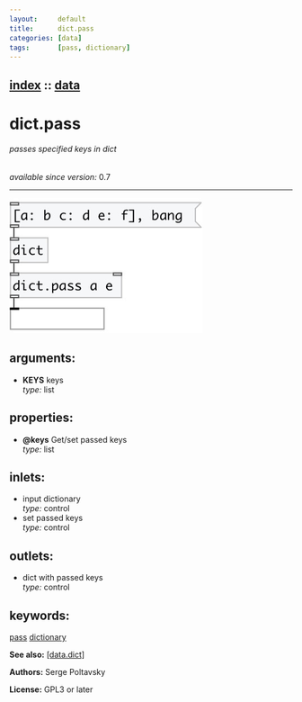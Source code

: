 ```yaml
---
layout:     default
title:      dict.pass
categories: [data]
tags:       [pass, dictionary]
---
```

[index](index.html) :: [data](category_data.html)
---

# dict.pass

###### passes specified keys in dict

*available since version:* 0.7

---




[![example](../examples/img/dict.pass.jpg)](../examples/pd/dict.pass.pd)



## arguments:

* **KEYS**
keys<br>
_type:_ list<br>





## properties:

* **@keys** 
Get/set passed keys<br>
_type:_ list<br>



## inlets:

* input dictionary<br>
_type:_ control
* set passed keys<br>
_type:_ control



## outlets:

* dict with passed keys<br>
_type:_ control



## keywords:

[pass](keywords/pass.html)
[dictionary](keywords/dictionary.html)



**See also:**
[\[data.dict\]](data.dict.html)




**Authors:** Serge Poltavsky




**License:** GPL3 or later





